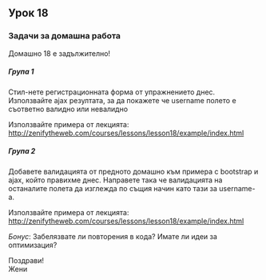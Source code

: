 ## Урок 18

### Задачи за домашна работа

Домашно 18 е задължително!

##### Група 1

Стил-нете регистрационната форма от упражнението днес. Използвайте ajax резултата, за да покажете че username полето е съответно валидно или невалидно

Използвайте примера от лекцията: http://zenifytheweb.com/courses/lessons/lesson18/example/index.html

##### Група 2

Добавете валидацията от предното домашно към примера с bootstrap и ajax, който правихме днес.
Направете така че валидацията на останалите полета да изглежда по същия начин като тази за username-a.

Използвайте примера от лекцията: http://zenifytheweb.com/courses/lessons/lesson18/example/index.html

*Бонус*: Забелязвате ли повторения в кода? Имате ли идеи за оптимизация?

Поздрави!  
Жени
